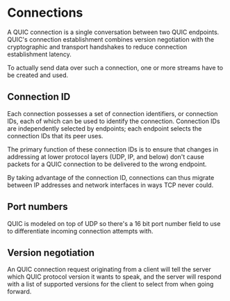 # Connections

A QUIC connection is a single conversation between two QUIC endpoints. QUIC's
connection establishment combines version negotiation with the cryptographic
and transport handshakes to reduce connection establishment latency.

To actually send data over such a connection, one or more streams have to be
created and used.

## Connection ID

Each connection possesses a set of connection identifiers, or connection IDs,
each of which can be used to identify the connection. Connection IDs are
independently selected by endpoints; each endpoint selects the connection IDs
that its peer uses.

The primary function of these connection IDs is to ensure that changes in
addressing at lower protocol layers (UDP, IP, and below) don't cause packets
for a QUIC connection to be delivered to the wrong endpoint. 

By taking advantage of the connection ID, connections can thus migrate between
IP addresses and network interfaces in ways TCP never could.

## Port numbers

QUIC is modeled on top of UDP so there's a 16 bit port number field to use to
differentiate incoming connection attempts with.

## Version negotiation

An QUIC connection request originating from a client will tell the server
which QUIC protocol version it wants to speak, and the server will respond
with a list of supported versions for the client to select from when going
forward.
